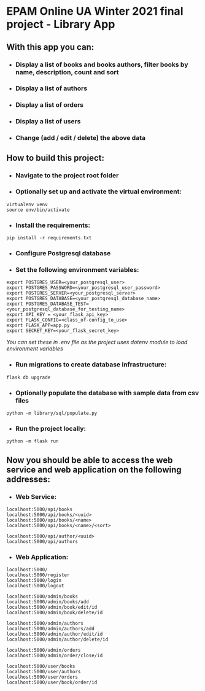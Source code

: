# EPAM Online UA Winter 2021 final project - Library App


## With this app you can:
- ### Display a list of books and books authors, filter books by name, description, count and sort
  
- ### Display a list of authors
- ### Display a list of orders
- ### Display a list of users
- ### Change (add / edit / delete) the above data


## How to build this project:

- ### Navigate to the project root folder

- ### Optionally set up and activate the virtual environment:
```
virtualenv venv
source env/bin/activate
```

- ### Install the requirements:
```
pip install -r requirements.txt
```
- ### Configure Postgresql database

- ### Set the following environment variables:

```
export POSTGRES_USER=<your_postgresql_user>
export POSTGRES_PASSWORD=<your_postgresql_user_password>
export POSTGRES_SERVER=<your_postgresql_server>
export POSTGRES_DATABASE=<your_postgresql_database_name>
export POSTGRES_DATABASE_TEST=<your_postgresql_database_for_testing_name>
export API_KEY = <your_flask_api_key>
export FLASK_CONFIG=<class_of-config_to_use>
export FLASK_APP=app.py
export SECRET_KEY=<your_flask_secret_key>
```

*You can set these in .env file as the project uses dotenv module to load 
environment variables*

- ### Run migrations to create database infrastructure:
```
flask db upgrade
```

- ### Optionally populate the database with sample data from csv files
```
python -m library/sql/populate.py
```

- ### Run the project locally:
```
python -m flask run
```

## Now you should be able to access the web service and web application on the following addresses:

- ### Web Service:
```
localhost:5000/api/books
localhost:5000/api/books/<uuid>
localhost:5000/api/books/<name>
localhost:5000/api/books/<name>/<sort>

localhost:5000/api/author/<uuid>
localhost:5000/api/authors
```

- ### Web Application:
```
localhost:5000/
localhost:5000/register
localhost:5000/login
localhost:5000/logout

localhost:5000/admin/books
localhost:5000/admin/books/add
localhost:5000/admin/book/edit/id
localhost:5000/admin/book/delete/id

localhost:5000/admin/authors
localhost:5000/admin/authors/add
localhost:5000/admin/author/edit/id
localhost:5000/admin/author/delete/id

localhost:5000/admin/orders
localhost:5000/admin/order/close/id

localhost:5000/user/books
localhost:5000/user/authors
localhost:5000/user/orders
localhost:5000/user/book/order/id
```